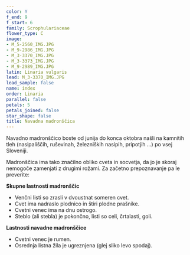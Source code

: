 ```yaml
---
color: Y
f_end: 9
f_start: 6
family: Scrophulariaceae
flower_type: C
image:
- M_5-2560_IMG.JPG
- M_9-2986_IMG.JPG
- M_3-3370_IMG.JPG
- M_3-3373_IMG.JPG
- M_9-2989_IMG.JPG
latin: Linaria vulgaris
lead: M_3-3370_IMG.JPG
lead_sample: false
name: index
order: Linaria
parallel: false
petals: 5
petals_joined: false
star_shape: false
title: Navadna madronščica
---
```

Navadno madronščico boste od junija do konca oktobra našli na kamnitih tleh (nasipališčih, ruševinah, železniških nasipih, pripotjih \...) po vsej Sloveniji.

Madronščica ima tako značilno obliko cveta in socvetja, da jo je skoraj nemogoče zamenjati z drugimi rožami. Za začetno prepoznavanje pa le preverite:

**Skupne lastnosti madronščic**

-   Venčni listi so zrasli v dvoustnat someren cvet.
-   Cvet ima nadraslo plodnico in štiri plodne prašnike.
-   Cvetni venec ima na dnu ostrogo.
-   Steblo (ali stebla) je pokončno, listi so celi, črtalasti, goli.

**Lastnosti navadne madronščice**

-   Cvetni venec je rumen.
-   Osrednja listna žila je ugreznjena (glej sliko levo spodaj).
